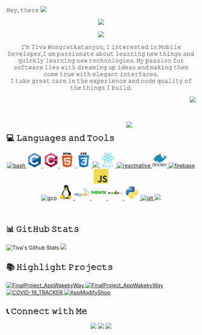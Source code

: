 <p align='left'>𝙷𝚎𝚢, 𝚝𝚑𝚎𝚛𝚎 <img src="https://media.giphy.com/media/hvRJCLFzcasrR4ia7z/giphy.gif" width="20px">
</p>

<p align='center'>
 <img src="https://user-images.githubusercontent.com/32460672/116580391-88505f80-a93d-11eb-82b5-c6fd90f597fa.gif" width="200"> 
 </p>

<p align='center'>
<img src="https://camo.githubusercontent.com/62da68eb62b1e5f175f7d1f0191dd89a653d7908feb22d37d4a0ab07365d6791/68747470733a2f2f6d656469612e67697068792e636f6d2f6d656469612f4d3967624264396e6244724f5475314d71782f67697068792e676966" width="200"> 
</p>

<p align='center'>
 𝙸'𝚖 𝚃𝚒𝚟𝚊 𝚆𝚘𝚗𝚐𝚛𝚊𝚝𝚔𝚊𝚝𝚊𝚗𝚢𝚘𝚘, 𝙸 𝚒𝚗𝚝𝚎𝚛𝚎𝚜𝚝𝚎𝚍 𝚒𝚗 𝙼𝚘𝚋𝚒𝚕𝚎 𝙳𝚎𝚟𝚎𝚕𝚘𝚙𝚎𝚛,𝙸 𝚊𝚖 𝚙𝚊𝚜𝚜𝚒𝚘𝚗𝚊𝚝𝚎 𝚊𝚋𝚘𝚞𝚝 𝚕𝚎𝚊𝚛𝚗𝚒𝚗𝚐 𝚗𝚎𝚠 𝚝𝚑𝚒𝚗𝚐𝚜 𝚊𝚗𝚍 𝚚𝚞𝚒𝚌𝚔𝚕𝚢 𝚕𝚎𝚊𝚛𝚗𝚒𝚗𝚐 𝚗𝚎𝚠 𝚝𝚎𝚌𝚑𝚗𝚘𝚕𝚘𝚐𝚒𝚎𝚜. 𝙼𝚢 𝚙𝚊𝚜𝚜𝚒𝚘𝚗 𝚏𝚘𝚛 𝚜𝚘𝚏𝚝𝚠𝚊𝚛𝚎 𝚕𝚒𝚎𝚜 𝚠𝚒𝚝𝚑 𝚍𝚛𝚎𝚊𝚖𝚒𝚗𝚐 𝚞𝚙 𝚒𝚍𝚎𝚊𝚜 𝚊𝚗𝚍 𝚖𝚊𝚔𝚒𝚗𝚐 𝚝𝚑𝚎𝚖 𝚌𝚘𝚖𝚎 𝚝𝚛𝚞𝚎 𝚠𝚒𝚝𝚑 𝚎𝚕𝚎𝚐𝚊𝚗𝚝 𝚒𝚗𝚝𝚎𝚛𝚏𝚊𝚌𝚎𝚜. <br>𝙸 𝚝𝚊𝚔𝚎 𝚐𝚛𝚎𝚊𝚝 𝚌𝚊𝚛𝚎 𝚒𝚗 𝚝𝚑𝚎 𝚎𝚡𝚙𝚎𝚛𝚒𝚎𝚗𝚌𝚎 𝚊𝚗𝚍  𝚌𝚘𝚍𝚎 𝚚𝚞𝚊𝚕𝚒𝚝𝚢 𝚘𝚏 𝚝𝚑𝚎 𝚝𝚑𝚒𝚗𝚐𝚜 𝙸 𝚋𝚞𝚒𝚕𝚍.   </p>
<p align='right'> 
 <img src="https://media.giphy.com/media/WUlplcMpOCEmTGBtBW/giphy.gif" width="40">
</p>

<br>
<br>
<img align='right' src="https://raw.githubusercontent.com/rahul-jha98/rahul-jha98/main/techstack.gif" width="185">

## 💻  𝙻𝚊𝚗𝚐𝚞𝚊𝚐𝚎𝚜 𝚊𝚗𝚍 𝚃𝚘𝚘𝚕𝚜
<p align='center'> 
<a href="https://www.gnu.org/software/bash/" target="_blank"> <img src="https://www.vectorlogo.zone/logos/gnu_bash/gnu_bash-icon.svg" alt="bash" width="40" height="40"/> </a> 
<a href="https://www.cprogramming.com/" target="_blank"> <img src="https://raw.githubusercontent.com/devicons/devicon/master/icons/c/c-original.svg" alt="c" width="40" height="40"/> </a> 
<a href="https://www.w3schools.com/cpp/" target="_blank"> <img src="https://raw.githubusercontent.com/devicons/devicon/master/icons/cplusplus/cplusplus-original.svg" alt="cplusplus" width="40" height="40"/> </a> 
<a href="https://www.w3.org/html/" target="_blank"> <img src="https://raw.githubusercontent.com/devicons/devicon/master/icons/html5/html5-original-wordmark.svg" alt="html5" width="40" height="40"/> </a> 
<a href="https://www.w3schools.com/css/" target="_blank"> <img src="https://raw.githubusercontent.com/devicons/devicon/master/icons/css3/css3-original-wordmark.svg" alt="css5" width="40" height="40"/> </a> 
<a href="https://getbootstrap.com/" target="_blank"> <img src="https://github.com/vimalverma558/vimalverma558/blob/v2/img/icons8-bootstrap.svg" width="40"> </a>
 <a href="https://reactjs.org/" target="_blank"> <img src="https://raw.githubusercontent.com/devicons/devicon/master/icons/react/react-original-wordmark.svg" alt="react" width="40" height="40"/> </a> 
<a href="https://reactnative.dev/" target="_blank"> <img src="https://reactnative.dev/img/header_logo.svg" alt="reactnative" width="40" height="40"/> </a> 
<a href="https://www.docker.com/" target="_blank"> <img src="https://raw.githubusercontent.com/devicons/devicon/master/icons/docker/docker-original-wordmark.svg" alt="docker" width="40" height="40"/> </a> 
<a href="https://firebase.google.com/" target="_blank"> <img src="https://www.vectorlogo.zone/logos/firebase/firebase-icon.svg" alt="firebase" width="40" height="40"/> </a> 
<a href="https://developer.mozilla.org/en-US/docs/Web/JavaScript" target="_blank"> <img src="https://raw.githubusercontent.com/devicons/devicon/master/icons/javascript/javascript-original.svg" alt="javascript" width="40" height="40"/> </a> 
<br>
<a herf="https://cloud.google.com/docs"><img src="https://www.vectorlogo.zone/logos/google_cloud/google_cloud-icon.svg" alt="gcp" width="40" height="40"/></a>
<a href="https://www.linux.org/" target="_blank"> <img src="https://raw.githubusercontent.com/devicons/devicon/master/icons/linux/linux-original.svg" alt="linux" width="40" height="40"/> </a> 
<a href="https://www.mysql.com/" target="_blank"> <img src="https://raw.githubusercontent.com/devicons/devicon/master/icons/mysql/mysql-original-wordmark.svg" alt="mysql" width="40" height="40"/> </a> 
<a href="https://www.nginx.com" target="_blank"> <img src="https://raw.githubusercontent.com/devicons/devicon/master/icons/nginx/nginx-original.svg" alt="nginx" width="40" height="40"/> </a> 
<a href="https://nodejs.org" target="_blank"> <img src="https://raw.githubusercontent.com/devicons/devicon/master/icons/nodejs/nodejs-original-wordmark.svg" alt="nodejs" width="40" height="40"/> </a> 
<a href="https://www.python.org" target="_blank"> <img src="https://raw.githubusercontent.com/devicons/devicon/master/icons/python/python-original.svg" alt="python" width="40" height="40"/> </a> 
<a href="https://git-scm.com/" target="_blank"> <img src="https://www.vectorlogo.zone/logos/git-scm/git-scm-icon.svg" alt="git" width="40" height="40"/> </a>
<a href="https://github.com/" target="_blank"> <img src="https://github.com/vimalverma558/vimalverma558/blob/v2/img/icons8-github.svg" width="40"> </a>

</p>
<br>

## 📊 𝙶𝚒𝚝𝙷𝚞𝚋 𝚂𝚝𝚊𝚝𝚜

<img height="137px" alt="Tiva's Github Stats" src="https://github-readme-stats.vercel.app/api?username=tivawong&title_color=FFFFFF&text_color=FFFFFF&hide_border=true&show_icons=true&include_all_commits=true&count_private=true&line_height=21&icon_color=000&bg_color=0,fcb045,fd1d1d,fc00ff&theme=vision-friendly-dark"  /><!-- wi*quL3fcV -->
 <img height="137px" src="https://github-readme-stats.vercel.app/api/top-langs/?username=tivawong&hide=html&hide_border=true&layout=compact&langs_count=8&exclude_repo=comp426,Redventures-Movie-Quotes&text_color=000&icon_color=fff&bg_color=0,fc00ff,00dbde&theme=dark" /></a>


## 📚 𝙷𝚒𝚐𝚑𝚕𝚒𝚐𝚑𝚝 𝙿𝚛𝚘𝚓𝚎𝚌𝚝𝚜

<a href="https://github.com/tivawong/tivawong.github.io">
  <img align="center" src="https://github-readme-stats.vercel.app/api/pin/?username=tivawong&repo=tivawong.github.io&hide_border=true&hide_progress=true&title_color=FFFFFF&show_icons=true&line_height=21&bg_color=0,b721ff,21d4fd&theme=dracula" alt="FinalProject_AppWakekyWay" />
</a>

<a href="https://github.com/tivawong/FinalProject_AppWakekyWay">
  <img align="center" src="https://github-readme-stats.vercel.app/api/pin/?username=tivawong&repo=FinalProject_AppWakekyWay&hide_border=true&hide_progress=true&title_color=FFFFFF&show_icons=true&&bg_color=0,0acffe,495aff&theme=dracula" alt="FinalProject_AppWakekyWay" />
</a>

<a href="https://github.com/tivawong/COVID-19_TRACKER">
  <img align="center" src="https://github-readme-stats.vercel.app/api/pin/?username=tivawong&repo=COVID-19_TRACKER&hide_border=true&title_color=FFFFFF&show_icons=true&line_height=21&bg_color=0,b721ff,21d4fd&theme=dracula" alt="COVID-19_TRACKER" />
</a>

<a href="https://github.com/tivawong/AppModifyShop">
  <img align="center" src="https://github-readme-stats.vercel.app/api/pin/?username=tivawong&repo=AppModifyShop&hide_border=true&title_color=FFFFFF&show_icons=true&&bg_color=0,0acffe,495aff&theme=dracula" alt="AppModifyShop" />
</a>

## 📞 𝙲𝚘𝚗𝚗𝚎𝚌𝚝 𝚠𝚒𝚝𝚑 𝙼𝚎

<p align="center">
<a href="https://www.linkedin.com/in/tiva-wongratkatanyoo-490b391a1/"><img src="https://img.shields.io/badge/-Tiva%20Wongratkatanyoo%20-0077B5?style=flat&logo=Linkedin&logoColor=white"/></a>
<a href="https://www.facebook.com/tivaicewong"><img src="https://img.shields.io/badge/-Tiva'ice Wongs-1877F2?style=flat&logo=Facebook&logoColor=white"/></a>
<a href="mailto:tiva.wongrat@gmail.com"><img src="https://img.shields.io/badge/-tiva.wongrat@gmail.com-D14836?style=flat&logo=Gmail&logoColor=white"/></a>

</p>
